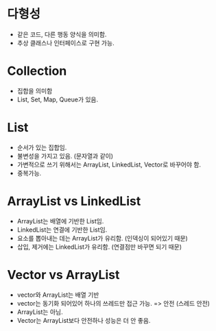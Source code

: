 # 다형성
- 같은 코드, 다른 행동 양식을 의미함.
- 추상 클래스나 인터페이스로 구현 가능.

# Collection
- 집합을 의미함
- List, Set, Map, Queue가 있음.

# List
- 순서가 있는 집합임.
- 불변성을 가지고 있음. (문자열과 같이)
- 가변적으로 쓰기 위해서는 ArrayList, LinkedList, Vector로 바꾸어야 함.
- 중복가능.

# ArrayList vs LinkedList
- ArrayList는 배열에 기반한 List임.
- LinkedList는 연결에 기반한 List임.
- 요소를 뽑아내는 데는 ArrayList가 유리함. (인덱싱이 되어있기 때문)
- 삽입, 제거에는 LinkedList가 유리함. (연결점만 바꾸면 되기 때문)

# Vector vs ArrayList
- vector와 ArrayList는 배열 기반
- vector는 동기화 되어있어 하나의 쓰레드만 접근 가능. => 안전 (스레드 안전)
- ArrayList는 아님.
- Vector는 ArrayList보다 안전하나 성능은 더 안 좋음.
